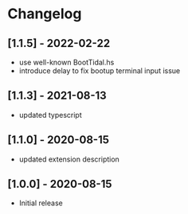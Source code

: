 # Changelog

## [1.1.5] - 2022-02-22

- use well-known BootTidal.hs
- introduce delay to fix bootup terminal input issue

## [1.1.3] - 2021-08-13

- updated typescript

## [1.1.0] - 2020-08-15

- updated extension description

## [1.0.0] - 2020-08-15

- Initial release
